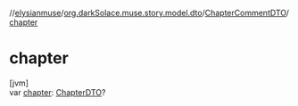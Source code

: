 //[elysianmuse](../../../index.md)/[org.darkSolace.muse.story.model.dto](../index.md)/[ChapterCommentDTO](index.md)/[chapter](chapter.md)

# chapter

[jvm]\
var [chapter](chapter.md): [ChapterDTO](../-chapter-d-t-o/index.md)?
